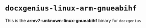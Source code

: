 # `docxgenius-linux-arm-gnueabihf`

This is the **armv7-unknown-linux-gnueabihf** binary for `docxgenius`
